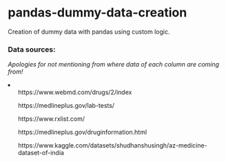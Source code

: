 # pandas-dummy-data-creation
Creation of dummy data with pandas using custom logic.

<h3>Data sources:</h3>
<p><em>Apologies for not mentioning from where data of each column are coming from!</em></p>
<li>
	<ul>https://www.webmd.com/drugs/2/index</ul>
	<ul>https://medlineplus.gov/lab-tests/</ul>
	<ul>https://www.rxlist.com/</ul>
	<ul>https://medlineplus.gov/druginformation.html</ul>
	<ul>https://www.kaggle.com/datasets/shudhanshusingh/az-medicine-dataset-of-india</ul>
</li>
